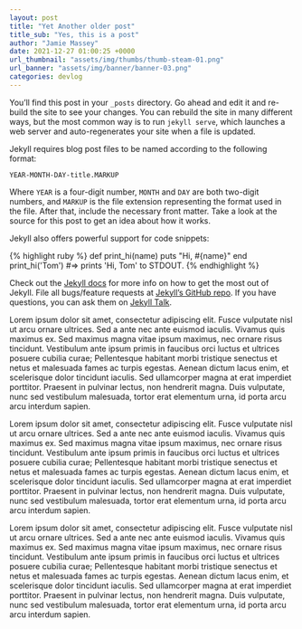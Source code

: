 ```yaml
---
layout: post
title: "Yet Another older post"
title_sub: "Yes, this is a post"
author: "Jamie Massey"
date: 2021-12-27 01:00:25 +0000
url_thumbnail: "assets/img/thumbs/thumb-steam-01.png"
url_banner: "assets/img/banner/banner-03.png"
categories: devlog
---
```


You’ll find this post in your `_posts` directory. Go ahead and edit it and re-build the site to see your changes. You can rebuild the site in many different ways, but the most common way is to run `jekyll serve`, which launches a web server and auto-regenerates your site when a file is updated.

Jekyll requires blog post files to be named according to the following format:

`YEAR-MONTH-DAY-title.MARKUP`

Where `YEAR` is a four-digit number, `MONTH` and `DAY` are both two-digit numbers, and `MARKUP` is the file extension representing the format used in the file. After that, include the necessary front matter. Take a look at the source for this post to get an idea about how it works.

Jekyll also offers powerful support for code snippets:

{% highlight ruby %}
def print_hi(name)
  puts "Hi, #{name}"
end
print_hi('Tom')
#=> prints 'Hi, Tom' to STDOUT.
{% endhighlight %}

Check out the [Jekyll docs][jekyll-docs] for more info on how to get the most out of Jekyll. File all bugs/feature requests at [Jekyll’s GitHub repo][jekyll-gh]. If you have questions, you can ask them on [Jekyll Talk][jekyll-talk].

[jekyll-docs]: https://jekyllrb.com/docs/home
[jekyll-gh]:   https://github.com/jekyll/jekyll
[jekyll-talk]: https://talk.jekyllrb.com/

Lorem ipsum dolor sit amet, consectetur adipiscing elit. Fusce vulputate nisl ut arcu ornare ultrices. Sed a ante nec ante euismod iaculis. Vivamus quis maximus ex. Sed maximus magna vitae ipsum maximus, nec ornare risus tincidunt. Vestibulum ante ipsum primis in faucibus orci luctus et ultrices posuere cubilia curae; Pellentesque habitant morbi tristique senectus et netus et malesuada fames ac turpis egestas. Aenean dictum lacus enim, et scelerisque dolor tincidunt iaculis. Sed ullamcorper magna at erat imperdiet porttitor. Praesent in pulvinar lectus, non hendrerit magna. Duis vulputate, nunc sed vestibulum malesuada, tortor erat elementum urna, id porta arcu arcu interdum sapien. 

Lorem ipsum dolor sit amet, consectetur adipiscing elit. Fusce vulputate nisl ut arcu ornare ultrices. Sed a ante nec ante euismod iaculis. Vivamus quis maximus ex. Sed maximus magna vitae ipsum maximus, nec ornare risus tincidunt. Vestibulum ante ipsum primis in faucibus orci luctus et ultrices posuere cubilia curae; Pellentesque habitant morbi tristique senectus et netus et malesuada fames ac turpis egestas. Aenean dictum lacus enim, et scelerisque dolor tincidunt iaculis. Sed ullamcorper magna at erat imperdiet porttitor. Praesent in pulvinar lectus, non hendrerit magna. Duis vulputate, nunc sed vestibulum malesuada, tortor erat elementum urna, id porta arcu arcu interdum sapien. 

Lorem ipsum dolor sit amet, consectetur adipiscing elit. Fusce vulputate nisl ut arcu ornare ultrices. Sed a ante nec ante euismod iaculis. Vivamus quis maximus ex. Sed maximus magna vitae ipsum maximus, nec ornare risus tincidunt. Vestibulum ante ipsum primis in faucibus orci luctus et ultrices posuere cubilia curae; Pellentesque habitant morbi tristique senectus et netus et malesuada fames ac turpis egestas. Aenean dictum lacus enim, et scelerisque dolor tincidunt iaculis. Sed ullamcorper magna at erat imperdiet porttitor. Praesent in pulvinar lectus, non hendrerit magna. Duis vulputate, nunc sed vestibulum malesuada, tortor erat elementum urna, id porta arcu arcu interdum sapien. 
